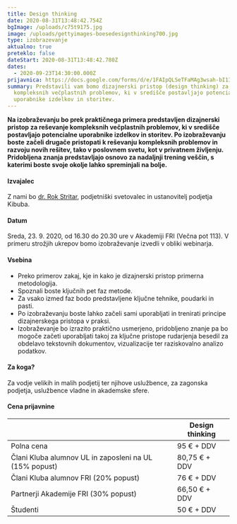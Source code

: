 ```yaml
---
title: Design thinking
date: 2020-08-31T13:48:42.754Z
bgImage: /uploads/c75t9175.jpg
image: /uploads/gettyimages-boesedesignthinking700.jpg
type: izobrazevanje
aktualno: true
preteklo: false
dateStart: 2020-08-31T13:48:42.780Z
dates:
  - 2020-09-23T14:30:00.000Z
prijavnica: https://docs.google.com/forms/d/e/1FAIpQLSeTFaMAg3wsah-bI1I9atjt0hDbbStjeiR-sfP1ZK9kcJeuLQ/viewform?usp=sf_link
summary: Predstavili vam bomo dizajnerski pristop (design thinking) za reševanje
  kompleksnih večplastnih problemov, ki v središče postavljajo potencialne
  uporabnike izdelkov in storitev.
---
```

**Na izobraževanju bo prek praktičnega primera predstavljen dizajnerski pristop za reševanje kompleksnih večplastnih problemov, ki v središče postavljajo potencialne uporabnike izdelkov in storitev. Po izobraževanju boste** **začeli drugače pristopati k reševanju kompleksnih problemov in razvoju novih rešitev, tako v poslovnem svetu, kot v privatnem življenju. Pridobljena znanja predstavljajo osnovo za nadaljnji trening veščin, s katerimi boste svoje okolje lahko spreminjali na bolje.**

#### Izvajalec

Z nami bo [dr. Rok Stritar](https://akademijafri.si/izvajalci/rok-stritar/), podjetniški svetovalec in ustanovitelj podjetja Kibuba.

#### Datum

Sreda, 23. 9. 2020, od 16.30 do 20.30 ure v Akademiji FRI (Večna pot 113). V primeru strožjih ukrepov bomo izobraževanje izvedli v obliki webinarja.

#### Vsebina

* Preko primerov zakaj, kje in kako je dizajnerski pristop primerna metodologija.
* Spoznali boste ključnih pet faz metode.
* Za vsako izmed faz bodo predstavljene ključne tehnike, poudarki in pasti.
* Po izobraževanju boste lahko začeli sami uporabljati in trenirati principe dizajnerskega pristopa v praksi.
* Izobraževanje bo izrazito praktično usmerjeno, pridobljeno znanje pa bo mogoče začeti uporabljati takoj za ključne pristope rudarjenja besedil za obdelavo tekstovnih dokumentov, vizualizacije ter raziskovalno analizo podatkov.

#### Za koga?

Za vodje velikih in malih podjetij ter njihove uslužbence, za zagonska podjetja, uslužbence vladne in akademske sfere.

#### Cena prijavnine

|                                                        	| Design thinking 	|
|--------------------------------------------------------	|-----------------	|
| Polna cena                                             	| 95 € + DDV      	|
| Člani Kluba alumnov UL in zaposleni na UL (15% popust) 	| 80,75 € + DDV   	|
| Člani Kluba alumnov FRI (20% popust)                   	| 76 € + DDV      	|
| Partnerji Akademije FRI (30% popust)                   	| 66,50 € + DDV   	|
| Študenti                                               	| 50 € + DDV      	|

